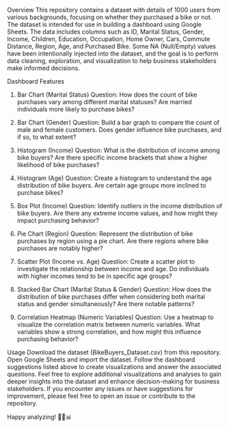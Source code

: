 Overview
This repository contains a dataset with details of 1000 users from various backgrounds, focusing on whether they purchased a bike or not. The dataset is intended for use in building a dashboard using Google Sheets. The data includes columns such as ID, Marital Status, Gender, Income, Children, Education, Occupation, Home Owner, Cars, Commute Distance, Region, Age, and Purchased Bike. Some NA (Null/Empty) values have been intentionally injected into the dataset, and the goal is to perform data cleaning, exploration, and visualization to help business stakeholders make informed decisions.

Dashboard Features
1. Bar Chart (Marital Status)
Question: How does the count of bike purchases vary among different marital statuses? Are married individuals more likely to purchase bikes?

2. Bar Chart (Gender)
Question: Build a bar graph to compare the count of male and female customers. Does gender influence bike purchases, and if so, to what extent?

3. Histogram (Income)
Question: What is the distribution of income among bike buyers? Are there specific income brackets that show a higher likelihood of bike purchases?

4. Histogram (Age)
Question: Create a histogram to understand the age distribution of bike buyers. Are certain age groups more inclined to purchase bikes?

5. Box Plot (Income)
Question: Identify outliers in the income distribution of bike buyers. Are there any extreme income values, and how might they impact purchasing behavior?

6. Pie Chart (Region)
Question: Represent the distribution of bike purchases by region using a pie chart. Are there regions where bike purchases are notably higher?

7. Scatter Plot (Income vs. Age)
Question: Create a scatter plot to investigate the relationship between income and age. Do individuals with higher incomes tend to be in specific age groups?

8. Stacked Bar Chart (Marital Status & Gender)
Question: How does the distribution of bike purchases differ when considering both marital status and gender simultaneously? Are there notable patterns?

9. Correlation Heatmap (Numeric Variables)
Question: Use a heatmap to visualize the correlation matrix between numeric variables. What variables show a strong correlation, and how might this influence purchasing behavior?

Usage
Download the dataset (BikeBuyers_Dataset.csv) from this repository.
Open Google Sheets and import the dataset.
Follow the dashboard suggestions listed above to create visualizations and answer the associated questions.
Feel free to explore additional visualizations and analyses to gain deeper insights into the dataset and enhance decision-making for business stakeholders. If you encounter any issues or have suggestions for improvement, please feel free to open an issue or contribute to the repository.

Happy analyzing! 🚴‍♂️📊
